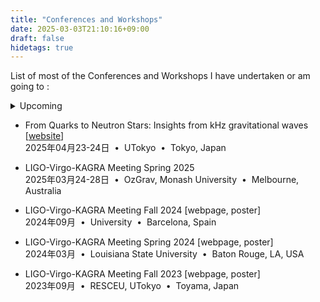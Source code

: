 ```yaml
---
title: "Conferences and Workshops"
date: 2025-03-03T21:10:16+09:00
draft: false
hidetags: true
---
```


List of most of the Conferences and Workshops I have undertaken or am going to :

<details>
<summary>Upcoming</summary>

- LIGO-Virgo-KAGRA Meeting Fall 2026
<br/><i class="fa fa-calendar-alt"></i> 2026年09月 &nbsp;•&nbsp;
<i class="fa fa-university"></i> LIGO India &nbsp;•&nbsp;
<i class="fa fa-map-marked-alt"></i> Pune?, India

- LIGO-Virgo-KAGRA Meeting Spring 2026
<br/><i class="fa fa-calendar-alt"></i> 2026年03月 &nbsp;•&nbsp;
<i class="fa fa-university"></i> VIRGO &nbsp;•&nbsp;
<i class="fa fa-map-marked-alt"></i> Cascina, Italy

- 2nd I'nt Conference on Physics of the Two Infinities
[[website](https://indico.in2p3.fr/event/35255/)]
<br/><i class="fa fa-calendar-alt"></i> 2025年11月17-21日 &nbsp;•&nbsp;
<i class="fa fa-university"></i> UTokyo &nbsp;•&nbsp;
<i class="fa fa-map-marked-alt"></i> Tokyo, Japan

- LIGO-Virgo-KAGRA Meeting Fall 2025
<br/><i class="fa fa-calendar-alt"></i> 2025年09月 &nbsp;•&nbsp;
<i class="fa fa-university"></i> Colorado State University &nbsp;•&nbsp;
<i class="fa fa-map-marked-alt"></i> Fort Collins, CO, USA

- AstroAI Asian Network (A$^3$ Net)
[[website](https://cd3.ipmu.jp/a3n/)]
<br/><i class="fa fa-calendar-alt"></i> 2025年08月18-22日 &nbsp;•&nbsp;
<i class="fa fa-university"></i> KIAS &nbsp;•&nbsp;
<i class="fa fa-map-marked-alt"></i> Seoul, Korea

- ICRC 2025 - The Astroparticle Physics Conference
[[website](https://indico.cern.ch/event/1258933/overview)]
<br/><i class="fa fa-calendar-alt"></i> 2025年07月15-24日 &nbsp;•&nbsp;
<i class="fa fa-university"></i> CICG &nbsp;•&nbsp;
<i class="fa fa-map-marked-alt"></i> Geneva, Switzerland

- GR24 and Amaldi16
[[website](https://iop.eventsair.com/gr24-amaldi16/)]
<br/><i class="fa fa-calendar-alt"></i> 2025年07月14-18日 &nbsp;•&nbsp;
<i class="fa fa-university"></i> Scottish Exhibition Center &nbsp;•&nbsp;
<i class="fa fa-map-marked-alt"></i> Glasgow, UK

</details>

- From Quarks to Neutron Stars: Insights from kHz gravitational waves
[[website](https://indico2.riken.jp/event/5141/)]
<br/><i class="fa fa-calendar-alt"></i> 2025年04月23-24日 &nbsp;•&nbsp;
<i class="fa fa-university"></i> UTokyo &nbsp;•&nbsp;
<i class="fa fa-map-marked-alt"></i> Tokyo, Japan

- LIGO-Virgo-KAGRA Meeting Spring 2025
<br/><i class="fa fa-calendar-alt"></i> 2025年03月24-28日 &nbsp;•&nbsp;
<i class="fa fa-university"></i> OzGrav, Monash University &nbsp;•&nbsp;
<i class="fa fa-map-marked-alt"></i> Melbourne, Australia

- LIGO-Virgo-KAGRA Meeting Fall 2024
[webpage, poster]
<br/><i class="fa fa-calendar-alt"></i> 2024年09月 &nbsp;•&nbsp;
<i class="fa fa-university"></i> University &nbsp;•&nbsp;
<i class="fa fa-map-marked-alt"></i> Barcelona, Spain

- LIGO-Virgo-KAGRA Meeting Spring 2024
[webpage, poster]
<br/><i class="fa fa-calendar-alt"></i> 2024年03月 &nbsp;•&nbsp;
<i class="fa fa-university"></i> Louisiana State University &nbsp;•&nbsp;
<i class="fa fa-map-marked-alt"></i> Baton Rouge, LA, USA

- LIGO-Virgo-KAGRA Meeting Fall 2023
[webpage, poster]
<br/><i class="fa fa-calendar-alt"></i> 2023年09月 &nbsp;•&nbsp;
<i class="fa fa-university"></i> RESCEU, UTokyo &nbsp;•&nbsp;
<i class="fa fa-map-marked-alt"></i> Toyama, Japan


<!--<i class="fa fa-book-reader"></i> LIGO-Virgo-KAGRA Meeting-->
<!--&nbsp;&nbsp;&nbsp;<i class="fa fa-tag"></i> International-->


<!--
<div style="table {width: 30%;}">
|   |   |   |   |
|---|---|---|---|
| <i class="fa fa-calendar-alt"></i> 2025/03/24-28 | <i class="fa fa-book-reader"></i> LIGO-Virgo-KAGRA Meeting  | <i class="fa fa-university"></i> Monash University | <i class="fa fa-map-marked-alt"></i> Melbourne, Australia | 
| 2025/03/24-28 | LIGO-Virgo-KAGRA Meeting  | Monash University | Melbourne, Australia |
|   |   |   |   |   |
</div>-->
